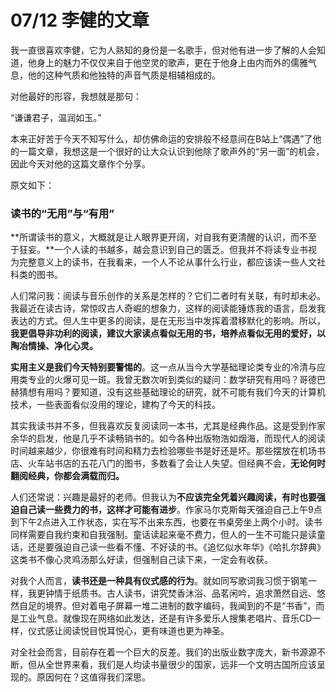 # 07/12 李健的文章

我一直很喜欢李健，它为人熟知的身份是一名歌手，但对他有进一步了解的人会知道，他身上的魅力不仅仅来自于他空灵的歌声，更在于他身上由内而外的儒雅气息，他的这种气质和他独特的声音气质是相辅相成的。

对他最好的形容，我想就是那句：

“谦谦君子，温润如玉。”

本来正好苦于今天不知写什么，却仿佛命运的安排般不经意间在B站上“偶遇”了他的一篇文章，我想这是一个很好的让大众认识到他除了歌声外的“另一面”的机会，因此今天对他的这篇文章作个分享。

原文如下：

### 读书的“无用”与“有用”

**所谓读书的意义，大概就是让人眼界更开阔，对自我有更清醒的认识，而不至于狂妄。**一个人读的书越多，越会意识到自己的匮乏。但我并不将读专业书视为完整意义上的读书，在我看来，一个人不论从事什么行业，都应该读一些人文社科类的图书。

人们常问我：阅读与音乐创作的关系是怎样的？它们二者时有关联，有时却未必。我最近在读古诗，常惊叹古人奇崛的想象力，这样的阅读能锤炼我的语言，启发我表达的方式。但人生中更多的阅读，是在无形当中发挥着潜移默化的影响。所以，**我更倡导非功利的阅读，建议大家读点看似无用的书，培养点看似无用的爱好，以陶冶情操、净化心灵。**

**实用主义是我们今天特别要警惕的**。这一点从当今大学基础理论类专业的冷清与应用类专业的火爆可见一斑。我曾无数次听到类似的疑问：数学研究有用吗？哥德巴赫猜想有用吗？要知道，没有这些基础理论的研究，就不可能有我们今天的计算机技术，一些表面看似没用的理论，建构了今天的科技。

其实我读书并不多，但我喜欢反复阅读同一本书，尤其是经典作品。这是受到作家余华的启发，他是几乎不读畅销书的。如今各种出版物浩如烟海，而现代人的阅读时间越来越少，你很难有时间和精力去检验哪些书是好还是坏。那些摆放在机场书店、火车站书店的五花八门的图书，多数看了会让人失望。但经典不会，**无论何时翻阅经典，你都会满载而归。**

人们还常说：兴趣是最好的老师。但我认为**不应该完全凭着兴趣阅读，有时也要强迫自己读一些费力的书，这样才可能有进步**。作家马尔克斯每天强迫自己上午9点到下午2点进入工作状态，实在写不出来东西，也要在书桌旁坐上两个小时。读书同样需要自我约束和自我强制。童话读起来毫不费力，但人的一生不可能只是读童话，还是要强迫自己读一些看不懂、不好读的书。《追忆似水年华》《哈扎尔辞典》这类书不像心灵鸡汤那么好读，但强制自己读下来，一定会有收获。

对我个人而言，**读书还是一种具有仪式感的行为**。就如同写歌词我习惯于钢笔一样，我更钟情于纸质书。古人读书，讲究焚香沐浴、品茗闲吟，追求萧然自远、悠然自足的境界。但对着电子屏幕一堆二进制的数字编码，我闻到的不是“书香”，而是工业气息。就像现在网络如此发达，还是有许多爱乐人搜集老唱片、音乐CD一样，仪式感让阅读悦目悦耳悦心，更有味道也更为神圣。

对全社会而言，目前存在着一个巨大的反差。我们的出版业数字庞大，新书源源不断，但从全世界来看，我们是人均读书量很少的国家，远非一个文明古国所应该呈现的。原因何在？这值得我们深思。